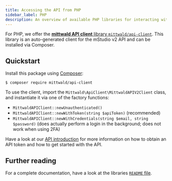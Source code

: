 ```yaml
---
title: Accessing the API from PHP
sidebar_label: PHP
description: An overview of available PHP libraries for interacting with the mittwald API.
---
```


For PHP, we offer the [**mittwald API client** library `mittwald/api-client`](https://github.com/mittwald/api-client-php). This library is an auto-generated client for the mStudio v2 API and can be installed via Composer.

## Quickstart

Install this package using [Composer](https://getcomposer.org):

```
$ composer require mittwald/api-client
```

To use the client, import the `Mittwald\ApiClient\MittwaldAPIV2Client` class, and instantiate it via one of the factory functions:

- `MittwaldAPIClient::newUnauthenticated()`
- `MittwaldAPIClient::newWithToken(string $apiToken)` (recommended)
- `MittwaldAPIClient::newWithCredentials(string $email, string $password)` (does actually perform a login in the background; does not work when using 2FA)

Have a look at our [API introduction](../../intro) for more information on how to obtain an API token and how to get started with the API.

## Further reading

For a complete documentation, have a look at the libraries [`README` file](https://github.com/mittwald/api-client-php).

